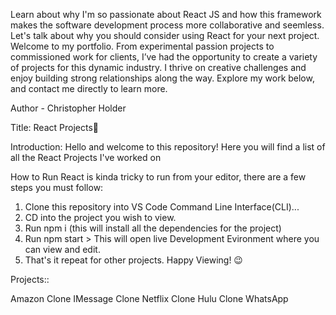 Learn about why I'm so passionate about React JS and how this framework makes the software development process more collaborative and seemless. Let's talk about why you should consider using React for your next project.
Welcome to my portfolio. From experimental passion projects to commissioned work for clients, I’ve had the opportunity to create a variety of projects for this dynamic industry. I thrive on creative challenges and enjoy building strong relationships along the way. Explore my work below, and contact me directly to learn more.



Author - Christopher Holder

Title: React Projects🚀

Introduction:
Hello and welcome to this repository! Here you will find a list of all the React Projects I've worked on


How to Run
React is kinda tricky to run from your editor, there are a few steps you must follow:

1. Clone this repository into VS Code Command Line Interface(CLI)...
2. CD into the project you wish to view.
3. Run npm i  (this will install all the dependencies for the project)
4. Run npm start > This will open live Development Evironment where you can view and edit.
5. That's it repeat for other projects. Happy Viewing! 😉


Projects::

Amazon Clone
IMessage Clone
Netflix Clone
Hulu Clone
WhatsApp


